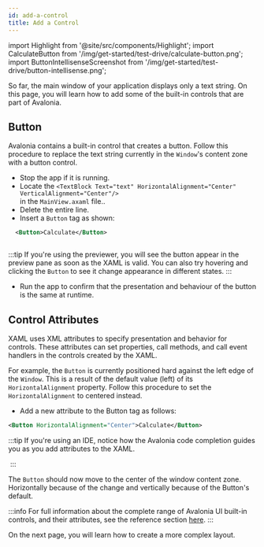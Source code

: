 ```yaml
---
id: add-a-control
title: Add a Control 
---
```


import Highlight from '@site/src/components/Highlight';
import CalculateButton from '/img/get-started/test-drive/calculate-button.png';
import ButtonIntellisenseScreenshot from '/img/get-started/test-drive/button-intellisense.png';

So far, the main window of your application displays only a text string. On this page, you will learn how to add some of the built-in controls that are part of Avalonia.

## Button

Avalonia contains a built-in control that creates a button. Follow this procedure to replace the text string currently in the `Window`'s content zone with a button control.

- Stop the app if it is running.
- Locate the 
`<TextBlock Text="text" HorizontalAlignment="Center" VerticalAlignment="Center"/>`	
in the `MainView.axaml` file.. 
- Delete the entire line.
- Insert a `Button` tag as shown:
```xml
  <Button>Calculate</Button>
```
<img className="center" src={CalculateButton} alt="" />

:::tip
If you're using the previewer, you will see the button appear in the preview pane as soon as the XAML is valid. You can 
also try hovering and clicking the `Button` to see it change appearance in different states.
:::

- Run the app to confirm that the presentation and behaviour of the button is the same at runtime.

## Control Attributes

XAML uses XML attributes to specify presentation and behavior for controls. These attributes can set properties, call 
methods, and call event handlers in the controls created by the XAML.

For example, the `Button` is currently positioned hard against the left edge of the `Window`. This is a result 
of the default value (left) of its `HorizontalAlignment` property. Follow this 
procedure to set the `HorizontalAlignment` to centered instead.

- Add a new attribute to the Button tag as follows:

```xml
<Button HorizontalAlignment="Center">Calculate</Button>
```

:::tip
If you're using an IDE, notice how the Avalonia code completion guides you as you add attributes to the XAML.

<img className="center" src={ButtonIntellisenseScreenshot} alt="" />
:::

The `Button` should now move to the center of the window content zone. Horizontally because of the change and vertically 
because of the Button's default.

:::info
For full information about the complete range of Avalonia UI built-in controls, and their attributes, see the reference section [here](../../reference/controls).
:::

On the next page, you will learn how to create a more complex layout.

